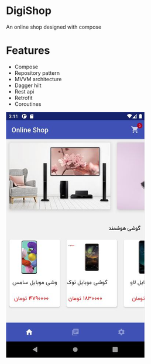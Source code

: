 # DigiShop
An online shop designed with compose

# Features
- Compose
- Repository pattern
- MVVM architecture
- Dagger hilt
- Rest api
- Retrofit
- Coroutines

![Alt text](https://github.com/Anahitavakoli/DigiShop/blob/master/Screen01-shop.JPG)

